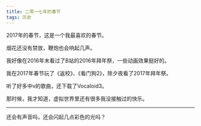 ```yaml
---
title: 二零一七年的春节
tags: 历史
---
```


2017年的春节，这是一个我最喜欢的春节。

<!--more-->

烟花还没有禁放，鞭炮也会响起几声。

我好像在2016年末看过了B站的2016年拜年祭，一些动画效果挺好的。

我在2017年春节玩了《返校》、《看门狗2》，除夕夜看了2017年拜年祭。

听了好多中v的歌曲，还下载了Vocaloid3。

那时候，我才知道，虚拟世界里还有很多我没接触过的快乐。

---

还会有声音吗，还会闪起几点彩色的光吗？
